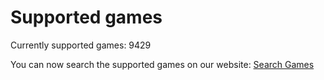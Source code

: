 # Supported games
Currently supported games: 9429
You can now search the supported games on our website: [Search Games](https://exatek.de/products/exa-game-booster)